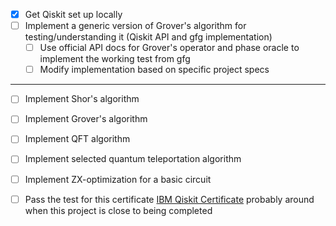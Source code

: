 - [x] Get Qiskit set up locally
- [ ] Implement a generic version of Grover's algorithm for testing/understanding it (Qiskit API and gfg implementation)
  - [ ] Use official API docs for Grover's operator and phase oracle to implement the working test from gfg
  - [ ] Modify implementation based on specific project specs

-----------------------------------------------

- [ ] Implement Shor's algorithm
- [ ] Implement Grover's algorithm
- [ ] Implement QFT algorithm
- [ ] Implement selected quantum teleportation algorithm
- [ ] Implement ZX-optimization for a basic circuit


- [ ] Pass the test for this certificate [IBM Qiskit Certificate](https://www.ibm.com/training/certification/ibm-certified-associate-developer-quantum-computation-using-qiskit-v02x-C0010300) probably around when this project
is close to being completed


